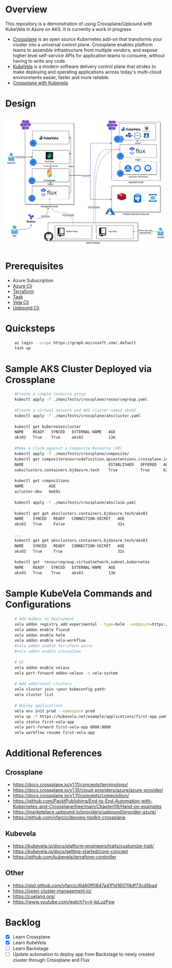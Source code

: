 # Overview

This repository is a demonstration of using Crossplane/Upbound with KubeVela in Azure on AKS. It is currently a work in progress

* [Crossplane](https://www.crossplane.io/) is an open source Kubernetes add-on that transforms your cluster into a universal control plane. Crossplane enables platform teams to assemble infrastructure from multiple vendors, and expose higher level self-service APIs for application teams to consume, without having to write any code.
* [KubeVela](https://kubevela.io/docs/) is a modern software delivery control plane that strides to make deploying and operating applications across today's multi-cloud environments easier, faster and more reliable.  
* [Crossplane with Kubevela](https://kubevela.io/docs/platform-engineers/crossplane/)

# Design
![overview](./assets/backstage-crossplane.png)
---

# Prerequisites 
* Azure Subscription
* [Azure Cli](https://github.com/briandenicola/tooling/blob/main/azure-cli.sh)
* [Terraform](https://github.com/briandenicola/tooling/blob/main/terraform.sh)
* [Task](https://github.com/briandenicola/tooling/blob/main/task.sh)
* [Vela Cli](https://github.com/briandenicola/tooling/blob/main/kubevela.sh)
* [Upbound Cli](https://github.com/briandenicola/tooling/blob/main/upbound.sh)

# Quicksteps
```bash
    az login --scope https://graph.microsoft.com/.default
    task up
```

# Sample AKS Cluster Deployed via Crossplane
```bash
    #Create a simple resource group
    kubectl apply -f ./manifests/crossplane/resourcegroup.yaml

    #Create a virtual network and AKS cluster named aks02
    kubectl apply -f ./manifests/crossplane/akscluster.yaml

    kubectl get kubernetescluster
    NAME    READY   SYNCED   EXTERNAL-NAME   AGE
    aks02   True    True     aks02           13m

    #Make a Claim against a Composite Resource (XR)
    kubectl apply -f ./manifests/crossplane/composite/
    kubectl get compositeresourcedefinition.apiextensions.crossplane.io xclusters.aks.bjdazure.tech
    NAME                                     ESTABLISHED   OFFERED   AGE
    xaksclusters.containers.bjdazure.tech    True          True      62s

    kubectl get compositions
    NAME           AGE
    xcluster-dev   6m50s

    kubectl apply -f ./manifests/crossplane/aksclaim.yaml

    kubectl get get aksclusters.containers.bjdazure.tech/aks03
    NAME    SYNCED   READY   CONNECTION-SECRET   AGE
    aks03   True     False                       32s

    ...
    kubectl get get aksclusters.containers.bjdazure.tech/aks03
    NAME    SYNCED   READY   CONNECTION-SECRET   AGE
    aks03   True     True                        32s

    kubectl get  resourcegroup,virtualnetwork,subnet,kubernetes
    NAME    READY   SYNCED   EXTERNAL-NAME   AGE
    aks03   True    True     aks03           13m
```


# Sample KubeVela Commands and Configurations
``` bash
    # Add Addons to Deployment
    vela addon registry add experimental --type=helm --endpoint=https://addons.kubevela.net/experimental/
    vela addon enable fluxcd
    vela addon enable helm
    vela addon enable vela-workflow
    #vela addon enable terraform-azure
    #vela addon enable crossplane

    # UI 
    vela addon enable velaux
    vela port-forward addon-velaux -n vela-system

    # Add additional clusters
    vela cluster join <your kubeconfig path>
    vela cluster list

    # Deploy applications 
    vela env init prod --namespace prod
    vela up -f https://kubevela.net/example/applications/first-app.yaml
    vela status first-vela-app
    vela port-forward first-vela-app 8000:8000
    vela workflow resume first-vela-app
```

# Additional References
## Crossplane
* https://docs.crossplane.io/v1.11/concepts/terminology/
* https://docs.crossplane.io/v1.10/cloud-providers/azure/azure-provider/
* https://docs.crossplane.io/v1.11/concepts/composition/
* https://github.com/PacktPublishing/End-to-End-Automation-with-Kubernetes-and-Crossplane/tree/main/Chapter09/Hand-on-examples
* https://marketplace.upbound.io/providers/upbound/provider-azure/
* https://github.com/vfarcic/devops-toolkit-crossplane
## Kubevela
* https://kubevela.io/docs/platform-engineers/traits/customize-trait/
* https://kubevela.io/docs/getting-started/core-concept
* https://github.com/kubevela/terraform-controller
## Other
* https://gist.github.com/vfarcic/6d40ff0847a41f1d1607f4df73cd5bad
* https://open-cluster-management.io/
* https://cuelang.org/
* https://www.youtube.com/watch?v=Ii-lpLuzPxw

# Backlog
- [X] Learn Crossplane
- [X] Learn KubeVela
- [ ] Learn Backstage
- [ ] Update automation to deploy app from Backstage to newly created cluster through Crossplane and Flux
